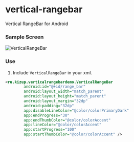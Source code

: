 # vertical-rangebar
Vertical RangeBar for Android

### Sample Screen
![VerticalRangeBar](https://raw.githubusercontent.com/kizup/vertical-rangebar/master/layout-2018-03-16-162938.png)

### Use
1. Include `VerticalRangeBar` in your xml.

``` xml
<ru.kizup.verticalrangebardemo.VerticalRangeBar
        android:id="@+id/range_bar"
        android:layout_width="match_parent"
        android:layout_height="match_parent"
        android:layout_margin="32dp"
        android:padding="32dp"
        app:disableLineColor="@color/colorPrimaryDark"
        app:endProgress="30"
        app:endThumbColor="@color/colorAccent"
        app:lineColor="@color/colorAccent"
        app:startProgress="100"
        app:startThumbColor="@color/colorAccent" />
```
